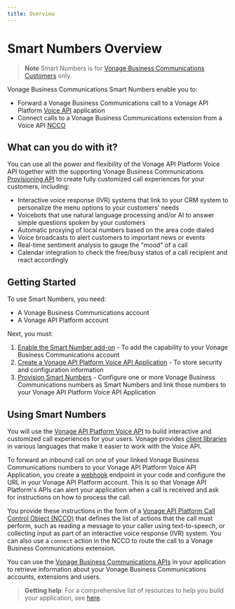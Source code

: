 ```yaml
---
title: Overview
---
```

# Smart Numbers Overview

> **Note** Smart Numbers is for [Vonage Business Communications Customers](https://www.vonage.com/business/) only.

Vonage Business Communications Smart Numbers enable you to:

* Forward a Vonage Business Communications call to a Vonage API Platform [Voice API](https://developer.vonage.com/en/api/voice) application
* Connect calls to a Vonage Business Communications extension from a Voice API [NCCO](https://developer.vonage.com/en/voice/voice-api/ncco-reference)

## What can you do with it?

You can use all the power and flexibility of the Vonage API Platform Voice API together with the supporting Vonage Business Communications [Provisioning API](/api/provisioning) to create fully customized call experiences for your customers, including:

* Interactive voice response (IVR) systems that link to your CRM system to personalize the menu options to your customers' needs
* Voicebots that use natural language processing and/or AI to answer simple questions spoken by your customers
* Automatic proxying of local numbers based on the area code dialed
* Voice broadcasts to alert customers to important news or events
* Real-time sentiment analysis to gauge the "mood" of a call
* Calendar integration to check the free/busy status of a call recipient and react accordingly

## Getting Started

To use Smart Numbers, you need:

* A Vonage Business Communications account
* A Vonage API Platform account

Next, you must:

1. [Enable the Smart Number add-on](guides/enable-addon) - To add the capability to your Vonage Business Communications account
2. [Create a Vonage API Platform Voice API Application](guides/create-voice-application) - To store security and configuration information
3. [Provision Smart Numbers](guides/provision-smart-numbers) - Configure one or more Vonage Business Communications numbers as Smart Numbers and link those numbers to your Vonage API Platform Voice API Application

## Using Smart Numbers

You will use the [Vonage API Platform Voice API](https://developer.vonage.com/en/api/voice) to build interactive and customized call experiences for your users. Vonage provides [client libraries](https://developer.vonage.com/en/tools) in various languages that make it easier to work with the Voice API.

To forward an inbound call on one of your linked Vonage Business Communications numbers to your Vonage API Platform Voice API Application, you create a [webhook](https://developer.vonage.com/en/getting-started/concepts/webhooks) endpoint in your code and configure the URL in your Vonage API Platform account. This is so that Vonage API Platform's APIs can alert your application when a call is received and ask for instructions on how to process the call.

You provide these instructions in the form of a [Vonage API Platform Call Control Object (NCCO)](https://developer.vonage.com/en/voice/voice-api/concepts/call-control-objects) that defines the list of actions that the call must perform, such as reading a message to your caller using text-to-speech, or collecting input as part of an interactive voice response (IVR) system. You can also use a `connect` action in the NCCO to route the call to a Vonage Business Communications extension.

You can use the [Vonage Business Communications APIs](/concepts/overview) in your application to retrieve information about your Vonage Business Communications accounts, extensions and users.

> **Getting help**: For a comprehensive list of resources to help you build your application, see [here](guides/vbc-resources).
